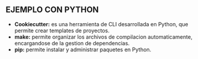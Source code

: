 ## EJEMPLO CON PYTHON

- **Cookiecutter:** es una herramienta de CLI desarrollada en Python, que permite crear templates de proyectos.
- **make:** permite organizar los archivos de compilacion automaticamente, encargandose de la gestion de dependencias.
- **pip:** permite instalar y administrar paquetes en Python.

